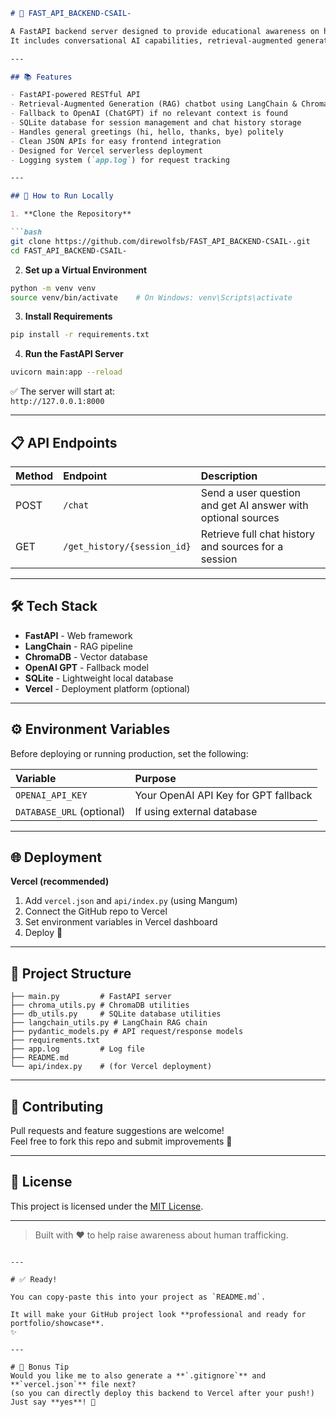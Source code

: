 

```markdown
# 🚀 FAST_API_BACKEND-CSAIL-

A FastAPI backend server designed to provide educational awareness on human trafficking for parents and children.  
It includes conversational AI capabilities, retrieval-augmented generation (RAG) for answering questions from curated PDFs, and fallback to GPT when needed.

---

## 📚 Features

- FastAPI-powered RESTful API
- Retrieval-Augmented Generation (RAG) chatbot using LangChain & ChromaDB
- Fallback to OpenAI (ChatGPT) if no relevant context is found
- SQLite database for session management and chat history storage
- Handles general greetings (hi, hello, thanks, bye) politely
- Clean JSON APIs for easy frontend integration
- Designed for Vercel serverless deployment
- Logging system (`app.log`) for request tracking

---

## 🚀 How to Run Locally

1. **Clone the Repository**

```bash
git clone https://github.com/direwolfsb/FAST_API_BACKEND-CSAIL-.git
cd FAST_API_BACKEND-CSAIL-
```

2. **Set up a Virtual Environment**

```bash
python -m venv venv
source venv/bin/activate    # On Windows: venv\Scripts\activate
```

3. **Install Requirements**

```bash
pip install -r requirements.txt
```

4. **Run the FastAPI Server**

```bash
uvicorn main:app --reload
```

✅ The server will start at:  
`http://127.0.0.1:8000`

---

## 📋 API Endpoints

| Method | Endpoint | Description |
|:------|:---------|:------------|
| POST | `/chat` | Send a user question and get AI answer with optional sources |
| GET | `/get_history/{session_id}` | Retrieve full chat history and sources for a session |

---

## 🛠 Tech Stack

- **FastAPI** - Web framework
- **LangChain** - RAG pipeline
- **ChromaDB** - Vector database
- **OpenAI GPT** - Fallback model
- **SQLite** - Lightweight local database
- **Vercel** - Deployment platform (optional)

---

## ⚙️ Environment Variables

Before deploying or running production, set the following:

| Variable | Purpose |
|:--------|:--------|
| `OPENAI_API_KEY` | Your OpenAI API Key for GPT fallback |
| `DATABASE_URL` (optional) | If using external database |

---

## 🌐 Deployment

**Vercel (recommended)**

1. Add `vercel.json` and `api/index.py` (using Mangum)
2. Connect the GitHub repo to Vercel
3. Set environment variables in Vercel dashboard
4. Deploy 🎯

---

## 📂 Project Structure

```
├── main.py         # FastAPI server
├── chroma_utils.py # ChromaDB utilities
├── db_utils.py     # SQLite database utilities
├── langchain_utils.py # LangChain RAG chain
├── pydantic_models.py # API request/response models
├── requirements.txt
├── app.log         # Log file
├── README.md
└── api/index.py    # (for Vercel deployment)
```

---

## 🤝 Contributing

Pull requests and feature suggestions are welcome!  
Feel free to fork this repo and submit improvements 🚀

---

## 📄 License

This project is licensed under the [MIT License](LICENSE).

---

> Built with ❤️ to help raise awareness about human trafficking.
```

---

# ✅ Ready!

You can copy-paste this into your project as `README.md`.

It will make your GitHub project look **professional and ready for portfolio/showcase**.  
✨

---

# 🚀 Bonus Tip
Would you like me to also generate a **`.gitignore`** and **`vercel.json`** file next?  
(so you can directly deploy this backend to Vercel after your push!)  
Just say **yes**! 🎯
